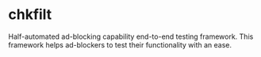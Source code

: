 # chkfilt

Half-automated ad-blocking capability end-to-end testing framework.
This framework helps ad-blockers to test their functionality with an ease.
